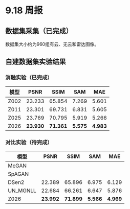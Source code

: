 # 9.18 周报
## 数据集采集（已完成）  
数据集大小约为960组有云、无云和雷达图像。  

## 自建数据集实验结果  
### 消融实验（已完成）
模型 | PSNR | SSIM | SAM | MAE
--- | --- | --- | --- | ---
Z002 | 23.233 | 65.854 | 7.269 | 5.601
Z011 | 23.301 | 69.731 | 6.831 | 5.605
Z025 | 23.769 | 70.795 | 5.919 | 5.266
Z026 | **23.930** | **71.361** | **5.575** | **4.983**

### 对比实验（待完成）
模型 | PSNR | SSIM | SAM | MAE
--- | --- | --- | --- | ---
McGAN | 
SpAGAN |
DSen2 | 22.389 | 65.896 | 6.975 | 6.129
UN_MGNLL | 22.684 | 66.261 | 6.647 | 5.876
Z026 | **23.992** | **71.899** | **5.566** | **4.969**

